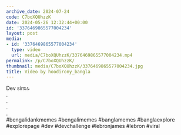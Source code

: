 ```yaml
---
archive_date: 2024-07-24
code: C7boXQUhzzK
date: 2024-05-26 12:32:44+00:00
id: '3376469865577004234'
layout: post
media:
- id: '3376469865577004234'
  type: video
  url: media/C7boXQUhzzK/3376469865577004234.mp4
permalink: /p/C7boXQUhzzK/
thumbnail: media/C7boXQUhzzK/3376469865577004234.jpg
title: Video by hoodirony_bangla
---
```


Dev sir🔛🔝  
.  
.  
.  
.  
#bengalidankmemes #bengalimemes #banglamemes #banglaexplore #explorepage #dev #devchallenge #lebronjames #lebron #viral